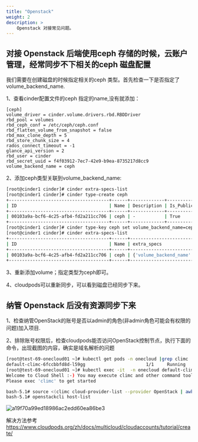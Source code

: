 ```yaml
---
title: "Openstack"
weight: 2
description: >
    Openstack 对接常见问题。
---
```


## 对接 Openstack 后端使用ceph 存储的时候，云账户管理，经常同步不下相关的ceph 磁盘配置

我们需要在创建磁盘的时候指定相关的ceph 类型。首先检查一下是否指定了volume_backend_name.

1、查看cinder配置文件的ceph 指定的name,没有就添加：

```
[ceph]
volume_driver = cinder.volume.drivers.rbd.RBDDriver
rbd_pool = volumes
rbd_ceph_conf = /etc/ceph/ceph.conf
rbd_flatten_volume_from_snapshot = false
rbd_max_clone_depth = 5
rbd_store_chunk_size = 4
rados_connect_timeout = -1
glance_api_version = 2
rbd_user = cinder
rbd_secret_uuid = f4f03912-7ec7-42e9-b9ea-8735217d8cc9
volume_backend_name = ceph
```

2、添加ceph类型关联到volume_backend_name:

```bash
[root@cinder1 cinder]# cinder extra-specs-list
[root@cinder1 cinder]# cinder type-create ceph
+--------------------------------------+------+-------------+-----------+
| ID                                   | Name | Description | Is_Public |
+--------------------------------------+------+-------------+-----------+
| 00103a9a-bcf6-4c25-afb4-fd2a211cc706 | ceph | -           | True      |
+--------------------------------------+------+-------------+-----------+
[root@cinder1 cinder]# cinder type-key ceph set volume_backend_name=ceph
[root@cinder1 cinder]# cinder extra-specs-list
+--------------------------------------+------+---------------------------------+
| ID                                   | Name | extra_specs                     |
+--------------------------------------+------+---------------------------------+
| 00103a9a-bcf6-4c25-afb4-fd2a211cc706 | ceph | {'volume_backend_name': 'ceph'} |
+--------------------------------------+------+---------------------------------+
```

3、重新添加volume；指定类型为ceph即可。

4、cloudpods可以重新同步，可以看到磁盘已经同步下来。


## 纳管 Openstack 后没有资源同步下来

1、检查纳管OpenStack的账号是否以admin的角色(非admin角色可能会有权限的问题)加入项目.

2、排除账号权限后，检查cloudpods能否访问OpenStack控制节点，执行下面的命令，出现截图的内容，确实是域名解析的问题
```bash
[root@test-69-onecloud01 ~]# kubectl get pods -n onecloud |grep climc
default-climc-6fccbbfd8d-l59gg                       1/1     Running            0          4d13h
[root@test-69-onecloud01 ~]# kubectl exec -it  -n onecloud default-climc-6fccbbfd8d-l59gg bash
Welcome to Cloud Shell :-) You may execute climc and other command tools in this shell.
Please exec 'climc' to get started

bash-5.1# source <(climc cloud-provider-list --provider OpenStack | awk 'NR==4 {print $2}' | xargs climc cloud-provider-clirc)
bash-5.1# openstackcli host-list
```
![a19f70a99ed18986ac2edd60ea86be3](https://user-images.githubusercontent.com/32036395/157816747-cb7466dd-679e-4e89-bacc-c58446950bfa.png)

解决方法参考 https://www.cloudpods.org/zh/docs/multicloud/cloudaccounts/tutorial/create/

